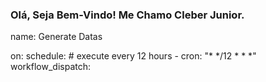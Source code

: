 ### Olá, Seja Bem-Vindo! Me Chamo Cleber Junior.

  
</div>

name: Generate Datas

on:
  schedule: # execute every 12 hours
    - cron: "* */12 * * *"
  workflow_dispatch:

